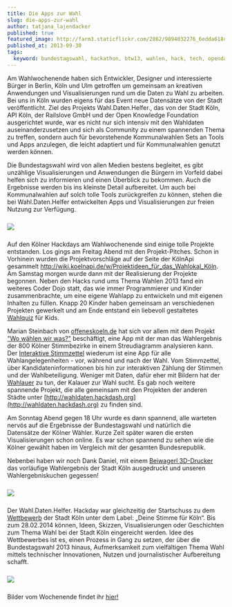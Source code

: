 ```yaml
---
title: Die Apps zur Wahl
slug: die-apps-zur-wahl
author: tatjana_lajendacker
published: true
featured_image: http://farm3.staticflickr.com/2862/9894032276_6edda618cd_z.jpg
published_at: 2013-09-30
tags:
  keyword: bundestagswahl, hackathon, btw13, wahlen, hack, tech, opendata, open, data, coderdojo, dojo, coder
---
```

Am Wahlwochenende haben sich Entwickler, Designer und interessierte Bürger in Berlin, Köln und Ulm getroffen um gemeinsam an kreativen Anwendungen und Visualisierungen rund um die Daten zu Wahl zu arbeiten. Bei uns in Köln wurden eigens für das Event neue Datensätze von der Stadt veröffentlicht. Ziel des Projekts Wahl.Daten.Helfer., das von der Stadt Köln, API Köln, der Railslove GmbH und der Open Knowledge Foundation ausgerichtet wurde, war es nicht nur sich intensiv mit den Wahldaten auseinanderzusetzen und sich als Community zu einem spannenden Thema zu treffen, sondern auch für bevorstehende Kommunalwahlen Sets an Tools und Apps anzulegen, die leicht adaptiert und für Kommunalwahlen genutzt werden können.

Die Bundestagswahl wird von allen Medien bestens begleitet, es gibt unzählige Visualisierungen und Anwendungen die Bürgern im Vorfeld dabei helfen sich zu informieren und einen Überblick zu bekommen. Auch die Ergebnisse werden bis ins kleinste Detail aufbereitet. Um auch bei Kommunalwahlen auf solch tolle Tools zurückgreifen zu können, stehen die bei Wahl.Daten.Helfer entwickelten Apps und Visualisierungen zur freien Nutzung zur Verfügung.

<img src='https://dl.dropboxusercontent.com/u/1490556/hackpad.com_ZcouHpV15W2_p.20989_1380189484822_9894025854_1d6a601112_c.jpg' style='margin-top: 10px; margin-bottom: 10px; clear:left'>

Auf den Kölner Hackdays am Wahlwochenende sind einige tolle Projekte entstanden. Los gings am Freitag Abend mit den Projekt-Pitches. Schon in Vorhinein wurden die Projektvorschläge auf der Seite der KölnApi gesammelt http://wiki.koelnapi.de/w/Projektideen_für_das_Wahlokal_Köln.
Am Samstag morgen wurde dann mit der Realisierung der Projekte begonnen. Neben den Hacks rund ums Thema Wahlen 2013 fand ein weiteres Coder Dojo statt, das wie immer Programmierer und Kinder zusammenbrachte, um eine eigene Wahlapp zu entwickeln und mit eigenen Inhalten zu füllen. Knapp 20 Kinder haben gemeinsam an verschiedenen Projekten gewerkelt und am Ende entstand ein liebevoll gestaltetes [Wahlquiz](http://wahlquiz.mehreinfach.de) für Kids.

Marian Steinbach von [offeneskoeln.de](http://offeneskoeln.de) hat sich vor allem mit dem Projekt ["Wo wählen wir was?"](http://offeneskoeln.de/lab/wahlanalyse/) beschäftigt, eine App mit der man das Wahlergebnis der 800 Kölner Stimmbezirke in einem Streudiagramm analysieren kann. Der [Interaktive Stimmzettel](http://stimmzettel.herokuapp.com) wiederum ist eine App für alle Wahlangelegenheiten - vor, während und nach der Wahl. Vom Stimmzettel, über Kandidateninformationen bis hin zur interaktiven Zählung der Stimmen und der Wahlbeteiligung. Weniger mit Daten, dafür eher mit Bildern hat der [Wahlauer](http://wahlauer.de) zu tun, der Kalauer zur Wahl sucht.
Es gab noch weitere spannende Projekt, die alle gemeinsam mit den Projekten der anderen Städte unter [http://wahldaten.hackdash.org](http://wahldaten.hackdash.org) zu finden sind.

Am Sonntag Abend gegen 18 Uhr wurde es dann spannend, alle warteten nervös auf die Ergebnisse der Bundestagswahl und natürlich die Datensätze der Kölner Wähler. Kurze Zeit später waren die ersten Visualisierungen schon online. Es war schon spannend zu sehen wie die Kölner gewählt haben im Vergleich mit der gesamten Bundesrepublik.

Nebenbei haben wir noch Dank Daniel, mit einem [Beiwagerl 3D-Drucker](http://beiwagerl.at/) das vorläufige Wahlergebnis der Stadt Köln ausgedruckt und unseren Wahlergebniskuchen gegessen!

<img src='https://dl.dropboxusercontent.com/u/1490556/hackpad.com_ZcouHpV15W2_p.31394_1380190557360_3D-Wahlergebnis.png' style='margin-top: 10px; margin-bottom: 10px; clear:left'>

Der Wahl.Daten.Helfer. Hackday war gleichzeitig der Startschuss zu dem [Wettbewerb](http://www.offenedaten-koeln.de/2013/09/deine-stimme-fuer-koeln/) der Stadt Köln unter dem Label: „Deine Stimme für Köln“. Bis zum 28.02.2014 können, Ideen, Skizzen, Visualisierungen oder Geschichten zum Thema Wahl bei der Stadt Köln eingereicht werden. Idee des Wettbewerbes ist es, einen Prozess in Gang zu setzen, der über die Bundestagswahl 2013 hinaus, Aufmerksamkeit zum vielfältigen Thema Wahl mittels technischer Innovationen, Nutzen und journalistischer Aufbereitung schafft.

<img src='https://dl.dropboxusercontent.com/u/1490556/hackpad.com_ZcouHpV15W2_p.20989_1380189464622_9894144653_0d1fb16ff1_c.jpg' style='margin-top: 10px; margin-bottom: 10px; clear:left'>

Bilder vom Wochenende findet ihr [hier!](http://www.flickr.com/photos/jbvkoos/sets/72157635795929203/)
